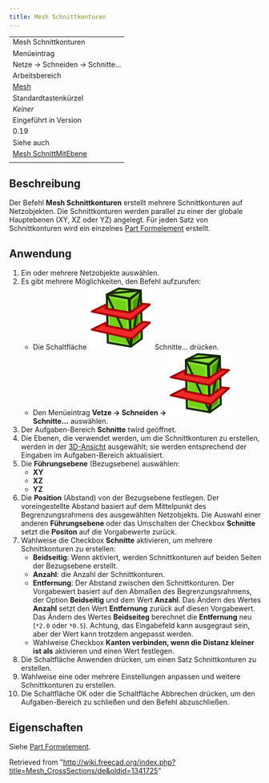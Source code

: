 ```yaml
---
title: Mesh Schnittkonturen
---
```


|                                                                          |
| ------------------------------------------------------------------------ |
| Mesh Schnittkonturen                                                     |
| Menüeintrag                                                              |
| Netze → Schneiden → Schnitte...                                          |
| Arbeitsbereich                                                           |
| [Mesh](/Mesh_Workbench/de "Mesh Workbench/de")                           |
| Standardtastenkürzel                                                     |
| _Keiner_                                                                 |
| Eingeführt in Version                                                    |
| 0.19                                                                     |
| Siehe auch                                                               |
| [Mesh SchnittMitEbene](/Mesh_SectionByPlane/de "Mesh SectionByPlane/de") |
|                                                                          |

## Beschreibung

Der Befehl **Mesh Schnittkonturen** erstellt mehrere Schnittkonturen auf Netzobjekten. Die Schnittkonturen werden parallel zu einer der globale Hauptebenen (XY, XZ oder YZ) angelegt. Für jeden Satz von Schnittkonturen wird ein einzelnes [Part Formelement](/Part_Feature/de "Part Feature/de") erstellt.

## Anwendung

1. Ein oder mehrere Netzobjekte auswählen.
2. Es gibt mehrere Möglichkeiten, den Befehl aufzurufen:
   - Die Schaltfläche ![](/src/assets/images/Mesh_CrossSections.svg) Schnitte... drücken.
   - Den Menüeintrag **Vetze → Schneiden → ![](/src/assets/images/Mesh_CrossSections.svg) Schnitte...** auswählen.
3. Der Aufgaben-Bereich **Schnitte** twird geöffnet.
4. Die Ebenen, die verwendet werden, um die Schnittkonturen zu erstellen, werden in der [3D-Ansicht](/3D_view/de "3D view/de") ausgewählt; sie werden entsprechend der Eingaben im Aufgaben-Bereich aktualisiert.
5. Die **Führungsebene** (Bezugsebene) auswählen:
   - **XY**
   - **XZ**
   - **YZ**
6. Die **Position** (Abstand) von der Bezugsebene festlegen. Der voreingestellte Abstand basiert auf dem Mittelpunkt des Begrenzungsrahmens des ausgewählten Netzobjekts. Die Auswahl einer anderen **Führungsebene** oder das Umschalten der Checkbox **Schnitte** setzt die **Positon** auf die Vorgabewerte zurück.
7. Wahlweise die Checkbox **Schnitte** aktivieren, um mehrere Schnittkonturen zu erstellen:
   - **Beidseitig**: Wenn aktiviert, werden Schnittkonturen auf beiden Seiten der Bezugsebene erstellt.
   - **Anzahl**: die Anzahl der Schnittkonturen.
   - **Entfernung**: Der Abstand zwischen den Schnittkonturen. Der Vorgabewert basiert auf den Abmaßen des Begrenzungsrahmens, der Option **Beidseitig** und dem Wert **Anzahl**. Das Ändern des Wertes **Anzahl** setzt den Wert **Entfernung** zurück auf diesen Vorgabewert. Das Ändern des Wertes **Beidseiteg** berechnet die **Entfernung** neu (`*2.0` oder `*0.5`). Achtung, das Eingabefeld kann ausgegraut sein, aber der Wert kann trotzdem angepasst werden.
   - Wahlweise Checkbox **Kanten verbinden, wenn die Distanz kleiner ist als** aktivieren und einen Wert festlegen.
8. Die Schaltfläche Anwenden drücken, um einen Satz Schnittkonturen zu erstellen.
9. Wahlweise eine oder mehrere Einstellungen anpassen und weitere Schnittkonturen zu erstellen.
10. Die Schaltfläche OK oder die Schaltfläche Abbrechen drücken, um den Aufgaben-Bereich zu schließen und den Befehl abzuschließen.

## Eigenschaften

Siehe [Part Formelement](/Part_Feature/de "Part Feature/de").

Retrieved from "<http://wiki.freecad.org/index.php?title=Mesh_CrossSections/de&oldid=1341725>"
